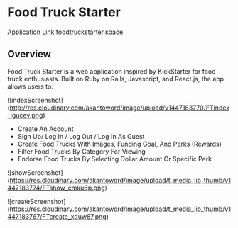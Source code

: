 # Food Truck Starter

[Application Link][link] foodtruckstarter.space

[link]: foodtruckstarter.space

## Overview

Food Truck Starter is a web application inspired by KickStarter for food truck enthusiasts. Built on Ruby on Rails, Javascript, and React.js, the app allows users to:

![indexScreenshot]
(http://res.cloudinary.com/akantoword/image/upload/v1447183770/FTindex_igucev.png)


* Create An Account
* Sign Up/ Log In / Log Out / Log In As Guest
* Create Food Trucks With Images, Funding Goal, And Perks (Rewards)
* Filter Food Trucks By Category For Viewing
* Endorse Food Trucks By Selecting Dollar Amount Or Specific Perk


![showScreenshot]
(https://res.cloudinary.com/akantoword/image/upload/t_media_lib_thumb/v1447183774/FTshow_cmku6p.png)

![createScreenshot]
(https://res.cloudinary.com/akantoword/image/upload/t_media_lib_thumb/v1447183767/FTcreate_xduw87.png)
